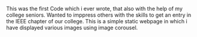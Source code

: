 This was the first Code which i ever wrote, that also with the help of my college seniors.
Wanted to imppress others with the skills to get an entry in the IEEE chapter of our college.
This is a simple static webpage in which i have displayed various images using image corousel. 
